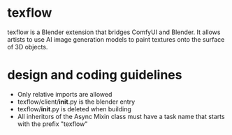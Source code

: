 # texflow

texflow is a Blender extension that bridges ComfyUI and Blender. 
It allows artists to use AI image generation models to paint textures onto the surface of
3D objects. 

# design and coding guidelines

* Only relative imports are allowed
* texflow/client/__init__.py is the blender entry
* texflow/__init__.py is deleted when building
* All inheritors of the Async Mixin class must have a task name that starts with the prefix "texflow"

